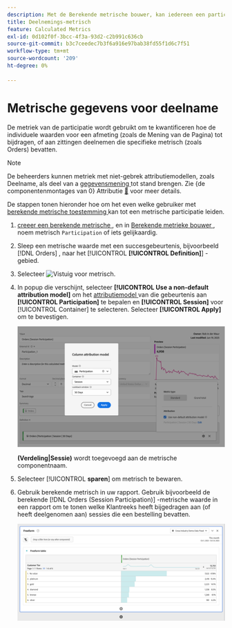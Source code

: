 ```yaml
---
description: Met de Berekende metrische bouwer, kan iedereen een participatie metrisch tot stand brengen.
title: Deelnemings-metrisch
feature: Calculated Metrics
exl-id: 0d102f0f-3bcc-4f3a-93d2-c2b991c636cb
source-git-commit: b3c7ceedec7b3f6a916e97bab38fd55f1d6c7f51
workflow-type: tm+mt
source-wordcount: '209'
ht-degree: 0%

---
```


# Metrische gegevens voor deelname

De metriek van de participatie wordt gebruikt om te kwantificeren hoe de individuele waarden voor een afmeting (zoals de Mening van de Pagina) tot bijdragen, of aan zittingen deelnemen die specifieke metrisch (zoals Orders) bevatten.

>[!NOTE]
>
>De beheerders kunnen metriek met niet-gebrek attributiemodellen, zoals Deelname, als deel van a [ gegevensmening ](https://experienceleague.adobe.com/nl/docs/analytics-platform/using/cja-dataviews/data-views) tot stand brengen. Zie {de componentenmontages van 0} Attributie [&#128279;](../../../data-views/component-settings/attribution.md) voor meer details.

De stappen tonen hieronder hoe om het even welke gebruiker met [ berekende metrische toestemming ](/help/technotes//access-control.md#user-level-access) kan tot een metrische participatie leiden.

1. [ creeer een berekende metrische ](cm-workflow.md), en in [ Berekende metrieke bouwer ](cm-build-metrics.md), noem metrisch `Participation` of iets gelijkaardig.
1. Sleep een metrische waarde met een succesgebeurtenis, bijvoorbeeld [!DNL Orders] , naar het [!UICONTROL **[!UICONTROL Definition]**] -gebied.
1. Selecteer ![ Vistuig ](https://spectrum.adobe.com/static/icons/workflow_18/Smock_Settings_18_N.svg) voor metrisch.
1. In popup die verschijnt, selecteer **[!UICONTROL Use a non-default attribution model]** om het [ attributiemodel ](/help/components/calc-metrics/cm-workflow/m-metric-type-alloc.md) van die gebeurtenis aan **[!UICONTROL Participation]** te bepalen en **[!UICONTROL Session]** voor [!UICONTROL Container] te selecteren. Selecteer **[!UICONTROL Apply]** om te bevestigen.


   ![ popup die van de de attributie van de Kolom als model en Zitting wordt geselecteerd voor venster van de Lookback.](assets/participation-setup.png)

   **(Verdeling|Sessie)** wordt toegevoegd aan de metrische componentnaam.



1. Selecteer [!UICONTROL **sparen**] om metrisch te bewaren.
1. Gebruik berekende metrisch in uw rapport. Gebruik bijvoorbeeld de berekende [!DNL Orders (Session Participation)] -metrische waarde in een rapport om te tonen welke Klantreeks heeft bijgedragen aan (of heeft deelgenomen aan) sessies die een bestelling bevatten.

   ![ Vrije lijst die de Rij en de Orden van de Klant toont.](assets/participation-pages-customer-tier.png)
